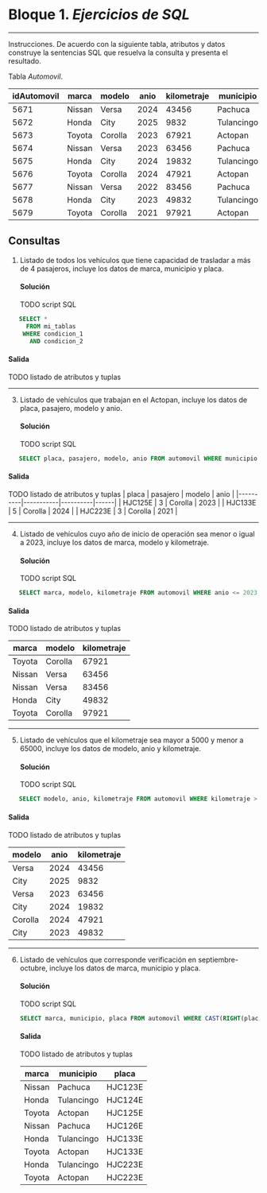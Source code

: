 # Bloque 1. *Ejercicios de SQL*
_______________________________

Instrucciones. De acuerdo con la siguiente tabla, atributos y datos construye la sentencias SQL que resuelva la consulta y presenta el resultado.

Tabla *Automovil*.

| idAutomovil | marca | modelo | anio | kilometraje | municipio | pasajero | placa |
| --------- | --------- | --------- | --------- | --------- | --------- | --------- | --------- |
| 5671 | Nissan | Versa | 2024 | 43456 | Pachuca | 4 | HJC123E |
| 5672 | Honda| City | 2025 | 9832 | Tulancingo | 5 | HJC124E |
| 5673 | Toyota | Corolla | 2023 | 67921 | Actopan| 3 | HJC125E |
| 5674 | Nissan | Versa | 2023 | 63456 | Pachuca | 4 | HJC126E |
| 5675 | Honda| City | 2024 | 19832 | Tulancingo | 4 | HJC133E |
| 5676 | Toyota | Corolla | 2024 | 47921 | Actopan| 5 | HJC133E |
| 5677 | Nissan | Versa | 2022 | 83456 | Pachuca | 4 | HJC223E |
| 5678 | Honda| City | 2023 | 49832 | Tulancingo | 5 | HJC223E |
| 5679 | Toyota | Corolla | 2021 | 97921 | Actopan| 3 | HJC223E |

Consultas
---------------
1. Listado de todos los vehículos que tiene capacidad de trasladar a más de 4 pasajeros, incluye los datos de marca, municipio y placa.
   #### Solución
   TODO script SQL
```sql
   SELECT *
     FROM mi_tablas
    WHERE condicion_1
      AND condicion_2
```
   #### Salida
   TODO listado de atributos y tuplas
   
---------------
   
3. Listado de vehículos que trabajan en el Actopan, incluye los datos de placa, pasajero, modelo y anio.
   #### Solución
   TODO script SQL
```sql
   SELECT placa, pasajero, modelo, anio FROM automovil WHERE municipio = 'Actopan';
```
   #### Salida
   TODO listado de atributos y tuplas
   | placa   | pasajero | modelo   | anio |
   |----------|-----------|----------|------|
   | HJC125E | 3         | Corolla  | 2023 |
   | HJC133E | 5         | Corolla  | 2024 |
   | HJC223E | 3         | Corolla  | 2021 |

---------------
4. Listado de vehículos cuyo año de inicio de operación sea menor o igual a 2023, incluye los datos de marca, modelo y kilometraje.
   #### Solución
   TODO script SQL
   
```sql
   SELECT marca, modelo, kilometraje FROM automovil WHERE anio <= 2023;
```
   #### Salida
   TODO listado de atributos y tuplas

   | marca  | modelo  | kilometraje |
   |---------|----------|-------------|
   | Toyota | Corolla | 67921 |
   | Nissan | Versa   | 63456 |
   | Nissan | Versa   | 83456 |
   | Honda  | City    | 49832 |
   | Toyota | Corolla | 97921 |

---------------
5. Listado de vehículos que el kilometraje sea mayor a 5000 y menor a 65000, incluye los datos de modelo, anio y kilometraje.
   #### Solución
   TODO script SQL
```sql
   SELECT modelo, anio, kilometraje FROM automovil WHERE kilometraje > 5000 AND kilometraje < 65000;
```
   #### Salida
   TODO listado de atributos y tuplas

   | modelo   | anio | kilometraje |
   |-----------|------|-------------|
   | Versa     | 2024 | 43456 |
   | City      | 2025 | 9832 |
   | Versa     | 2023 | 63456 |
   | City      | 2024 | 19832 |
   | Corolla   | 2024 | 47921 |
   | City      | 2023 | 49832 |

---------------
6. Listado de vehículos que corresponde verificación en septiembre-octubre, incluye los datos de marca, municipio y placa.
   #### Solución
   TODO script SQL
   ```sql
   SELECT marca, municipio, placa FROM automovil WHERE CAST(RIGHT(placa, 1) AS UNSIGNED) < 5;
   ```
   #### Salida
   TODO listado de atributos y tuplas

   | marca  | municipio  | placa   |
   |---------|-------------|---------|
   | Nissan | Pachuca     | HJC123E |
   | Honda  | Tulancingo  | HJC124E |
   | Toyota | Actopan     | HJC125E |
   | Nissan | Pachuca     | HJC126E |
   | Honda  | Tulancingo  | HJC133E |
   | Toyota | Actopan     | HJC133E |
   | Honda  | Tulancingo  | HJC223E |
   | Toyota | Actopan     | HJC223E |

